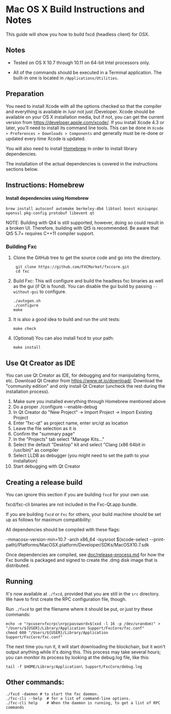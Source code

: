 Mac OS X Build Instructions and Notes
====================================
This guide will show you how to build fxcd (headless client) for OSX.

Notes
-----

* Tested on OS X 10.7 through 10.11 on 64-bit Intel processors only.

* All of the commands should be executed in a Terminal application. The
built-in one is located in `/Applications/Utilities`.

Preparation
-----------

You need to install Xcode with all the options checked so that the compiler
and everything is available in /usr not just /Developer. Xcode should be
available on your OS X installation media, but if not, you can get the
current version from https://developer.apple.com/xcode/. If you install
Xcode 4.3 or later, you'll need to install its command line tools. This can
be done in `Xcode > Preferences > Downloads > Components` and generally must
be re-done or updated every time Xcode is updated.

You will also need to install [Homebrew](http://brew.sh) in order to install library
dependencies.

The installation of the actual dependencies is covered in the instructions
sections below.

Instructions: Homebrew
----------------------

#### Install dependencies using Homebrew

    brew install autoconf automake berkeley-db4 libtool boost miniupnpc openssl pkg-config protobuf libevent qt

NOTE: Building with Qt4 is still supported, however, doing so could result in a broken UI. Therefore, building with Qt5 is recommended. Be aware that Qt5 5.7+ requires C++11 compiler support.

### Building Fxc

1. Clone the GitHub tree to get the source code and go into the directory.

        git clone https://github.com/FXCMarket/fxccore.git
        cd fxc

2.  Build Fxc:
    This will configure and build the headless fxc binaries as well as the gui (if Qt is found).
    You can disable the gui build by passing `--without-gui` to configure.

        ./autogen.sh
        ./configure
        make

3.  It is also a good idea to build and run the unit tests:

        make check

4.  (Optional) You can also install fxcd to your path:

        make install

Use Qt Creator as IDE
------------------------
You can use Qt Creator as IDE, for debugging and for manipulating forms, etc.
Download Qt Creator from https://www.qt.io/download/. Download the "community edition" and only install Qt Creator (uncheck the rest during the installation process).

1. Make sure you installed everything through Homebrew mentioned above
2. Do a proper ./configure --enable-debug
3. In Qt Creator do "New Project" -> Import Project -> Import Existing Project
4. Enter "fxc-qt" as project name, enter src/qt as location
5. Leave the file selection as it is
6. Confirm the "summary page"
7. In the "Projects" tab select "Manage Kits..."
8. Select the default "Desktop" kit and select "Clang (x86 64bit in /usr/bin)" as compiler
9. Select LLDB as debugger (you might need to set the path to your installation)
10. Start debugging with Qt Creator

Creating a release build
------------------------
You can ignore this section if you are building `fxcd` for your own use.

fxcd/fxc-cli binaries are not included in the Fxc-Qt.app bundle.

If you are building `fxcd` or `Fxc` for others, your build machine should be set up
as follows for maximum compatibility:

All dependencies should be compiled with these flags:

 -mmacosx-version-min=10.7
 -arch x86_64
 -isysroot $(xcode-select --print-path)/Platforms/MacOSX.platform/Developer/SDKs/MacOSX10.7.sdk

Once dependencies are compiled, see [doc/release-process.md](release-process.md) for how the Fxc
bundle is packaged and signed to create the .dmg disk image that is distributed.

Running
-------

It's now available at `./fxcd`, provided that you are still in the `src`
directory. We have to first create the RPC configuration file, though.

Run `./fxcd` to get the filename where it should be put, or just try these
commands:

    echo -e "rpcuser=fxcrpc\nrpcpassword=$(xxd -l 16 -p /dev/urandom)" > "/Users/${USER}/Library/Application Support/FxcCore/fxc.conf"
    chmod 600 "/Users/${USER}/Library/Application Support/FxcCore/fxc.conf"

The next time you run it, it will start downloading the blockchain, but it won't
output anything while it's doing this. This process may take several hours;
you can monitor its process by looking at the debug.log file, like this:

    tail -f $HOME/Library/Application\ Support/FxcCore/debug.log

Other commands:
-------

    ./fxcd -daemon # to start the fxc daemon.
    ./fxc-cli --help  # for a list of command-line options.
    ./fxc-cli help    # When the daemon is running, to get a list of RPC commands
